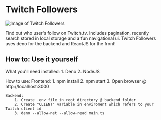 # Twitch Followers

![Image of Twitch Followers](https://i.imgur.com/Gedd4uj.png)

Find out who user's follow on Twitch.tv. Includes pagination, recently search
stored in local storage and a fun navigational ui. Twitch Followers uses deno
for the backend and ReactJS for the front!

## How to: Use it yourself

What you'll need installed: 1. Deno 2. NodeJS

How to use:
Frontend: 1. npm install 2. npm start 3. Open browser @ http://localhost:3000

    Backend:
        1. Create .env file in root directory @ backend folder
        2. Create "CLIENT" variable in enviroment which refers to your Twitch client id
        3. deno --allow-net --allow-read main.ts
